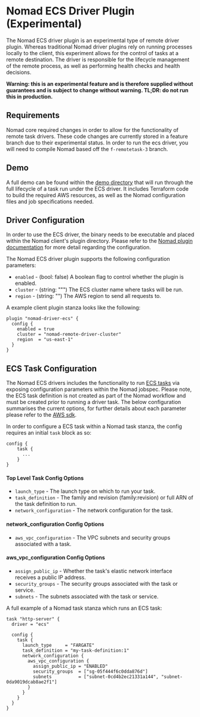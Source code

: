 # Nomad ECS Driver Plugin (Experimental)
The Nomad ECS driver plugin is an experimental type of remote driver plugin. Whereas traditional Nomad driver plugins rely on running processes locally to the client, this experiment allows for the control of tasks at a remote destination. The driver is responsible for the lifecycle management of the remote process, as well as performing health checks and health decisions.

**Warning: this is an experimental feature and is therefore supplied without guarantees and is subject to change without warning. TL;DR: do not run this in production.**

## Requirements
Nomad core required changes in order to allow for the functionality of remote task drivers. These code changes are currently stored in a feature branch due to their experimental status. In order to run the ecs driver, you will need to compile Nomad based off the `f-remotetask-3` branch.

## Demo
A full demo can be found within the [demo directory](./demo) that will run through the full lifecycle of a task run under the ECS driver. It includes Terraform code to build the required AWS resources, as well as the Nomad configuration files and job specifications needed.

## Driver Configuration
In order to use the ECS driver, the binary needs to be executable and placed within the Nomad client's plugin directory. Please refer to the [Nomad plugin documentation](https://nomadproject.io/docs/configuration/plugin/) for more detail regarding the configuration.

The Nomad ECS driver plugin supports the following configuration parameters:
 * `enabled` - (bool: false) A boolean flag to control whether the plugin is enabled.
 * `cluster` - (string: """) The ECS cluster name where tasks will be run.
 * `region` - (string: "") The AWS region to send all requests to.

A example client plugin stanza looks like the following:
```hcl
plugin "nomad-driver-ecs" {
  config {
    enabled = true
    cluster = "nomad-remote-driver-cluster"
    region  = "us-east-1"
  }
}
```

## ECS Task Configuration
The Nomad ECS drivers includes the functionality to run [ECS tasks](https://docs.aws.amazon.com/AmazonECS/latest/developerguide/task_definitions.html) via exposing configuration parameters within the Nomad jobspec. Please note, the ECS task definition is not created as part of the Nomad workflow and must be created prior to running a driver task. The below configuration summarises the current options, for further details about each parameter please refer to the [AWS sdk](https://github.com/aws/aws-sdk-go-v2/blob/9fc62ee75d1acca973ac777e51993fce74f6a27f/service/ecs/api_op_RunTask.go#L13).

In order to configure a ECS task within a Nomad task stanza, the config requires an initial `task` block as so:
```hcl
config {
    task {
      ...
    }
}
```

#### Top Level Task Config Options
 * `launch_type` - The launch type on which to run your task.
 * `task_definition` - The family and revision (family:revision) or full ARN of the task definition to run.
 * `network_configuration` - The network configuration for the task.

#### network_configuration Config Options
 * `aws_vpc_configuration` - The VPC subnets and security groups associated with a task.

#### aws_vpc_configuration Config Options
 * `assign_public_ip` - Whether the task's elastic network interface receives a public IP address.
 * `security_groups` - The security groups associated with the task or service.
 * `subnets` - The subnets associated with the task or service.

A full example of a Nomad task stanza which runs an ECS task:
```hcl
task "http-server" {
  driver = "ecs"

  config {
    task {
      launch_type     = "FARGATE"
      task_definition = "my-task-definition:1"
      network_configuration {
        aws_vpc_configuration {
          assign_public_ip = "ENABLED"
          security_groups  = ["sg-05f444f6c0dda876d"]
          subnets          = ["subnet-0cd4b2ec21331a144", "subnet-0da9019dcab8ae2f1"]
        }
      }
    }
  }
}
```
